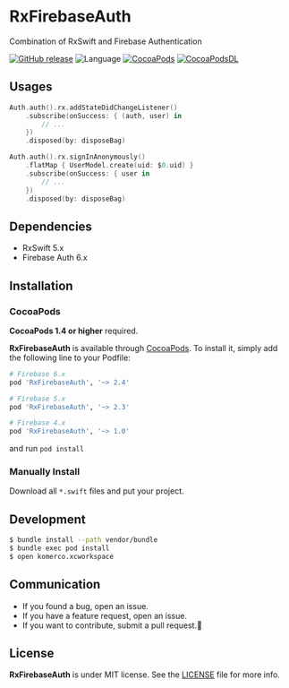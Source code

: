 # RxFirebaseAuth
Combination of RxSwift and Firebase Authentication

[![GitHub release](https://img.shields.io/github/release/sgr-ksmt/RxFirebaseAuth.svg)](https://github.com/sgr-ksmt/RxFirebaseAuth/releases)
![Language](https://img.shields.io/badge/language-Swift%205.0-orange.svg)
[![CocoaPods](https://img.shields.io/badge/Cocoa%20Pods-✓-4BC51D.svg?style=flat)](https://cocoapods.org/pods/RxFirebaseAuth)
[![CocoaPodsDL](https://img.shields.io/cocoapods/dt/RxFirebaseAuth.svg)](https://cocoapods.org/pods/RxFirebaseAuth)

## Usages

```swift
Auth.auth().rx.addStateDidChangeListener()
    .subscribe(onSuccess: { (auth, user) in
        // ...
    })
    .disposed(by: disposeBag)
```

```swift
Auth.auth().rx.signInAnonymously()
    .flatMap { UserModel.create(uid: $0.uid) }
    .subscribe(onSuccess: { user in
        // ...
    })
    .disposed(by: disposeBag)
```


## Dependencies
- RxSwift 5.x
- Firebase Auth 6.x

## Installation
### CocoaPods
**CocoaPods 1.4 or higher** required.

**RxFirebaseAuth** is available through [CocoaPods](http://cocoapods.org). To install
it, simply add the following line to your Podfile:

```ruby
# Firebase 6.x
pod 'RxFirebaseAuth', '~> 2.4'

# Firebase 5.x
pod 'RxFirebaseAuth', '~> 2.3'

# Firebase 4.x
pod 'RxFirebaseAuth', '~> 1.0'

```

and run `pod install`

### Manually Install
Download all `*.swift` files and put your project.

## Development

```bash
$ bundle install --path vendor/bundle
$ bundle exec pod install
$ open komerco.xcworkspace
```

## Communication
- If you found a bug, open an issue.
- If you have a feature request, open an issue.
- If you want to contribute, submit a pull request.:muscle:

## License
**RxFirebaseAuth** is under MIT license. See the [LICENSE](LICENSE) file for more info.
